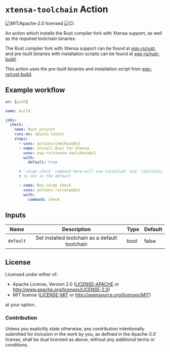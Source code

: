 # `xtensa-toolchain` Action

![MIT/Apache-2.0 licensed](https://img.shields.io/badge/license-MIT%2FApache--2.0-blue)
![CI](https://github.com/esp-rs/xtensa-toolchain/workflows/CI/badge.svg)

An action which installs the Rust compiler fork with Xtensa support, as well as the required toolchain binaries.

The Rust compiler fork with Xtensa support can be found at [esp-rs/rust], and pre-built binaries with installation scripts can be found at [esp-rs/rust-build].

This action uses the pre-built binaries and installation script from [esp-rs/rust-build].

[esp-rs/rust]: https://github.com/esp-rs/rust
[esp-rs/rust-build]: https://github.com/esp-rs/rust

## Example workflow

```yaml
on: [push]

name: build

jobs:
  check:
    name: Rust project
    runs-on: ubuntu-latest
    steps:
      - uses: actions/checkout@v2
      - name: Install Rust for Xtensa
        uses: esp-rs/xtensa-toolchain@v1
        with:
          default: true

      # `cargo check` command here will use installed `esp` toolchain, as it
      # is set as the default

      - name: Run cargo check
        uses: actions-rs/cargo@v1
        with:
          command: check
```

## Inputs

| Name      |                  Description                   | Type | Default |
| --------- | :--------------------------------------------: | ---- | ------- |
| `default` | Set installed toolchain as a default toolchain | bool | false   |

## License

Licensed under either of:

- Apache License, Version 2.0 ([LICENSE-APACHE](LICENSE-APACHE) or http://www.apache.org/licenses/LICENSE-2.0)
- MIT license ([LICENSE-MIT](LICENSE-MIT) or http://opensource.org/licenses/MIT)

at your option.

### Contribution

Unless you explicitly state otherwise, any contribution intentionally submitted for inclusion in
the work by you, as defined in the Apache-2.0 license, shall be dual licensed as above, without
any additional terms or conditions.
